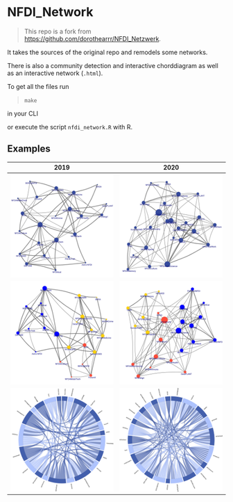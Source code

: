 # NFDI_Network

> This repo is a fork from https://github.com/dorothearrr/NFDI_Netzwerk.

It takes the sources of the original repo and remodels some networks.

There is also a community detection and interactive chorddiagram as well as an interactive network (`.html`).

To get all the files run

> `make` 

in your CLI

or execute the script `nfdi_network.R` with R.

## Examples

| 2019                                                                                                        | 2020                                                                                                        |
|-------------------------------------------------------------------------------------------------------------|-------------------------------------------------------------------------------------------------------------|
| [![Network](2019/2019_nfdi_network_1.png "Network")](/2019/2019_nfdi_network_1.png)                       | [![Network](2020/2020_nfdi_network_1.png "Network")](/2020/2020_nfdi_network_1.png)                      |
| [![Network](2019/2019_nfdi_network_3.png "Network with Community Detection")](/2019/2019_nfdi_network_3.png) | [![Network](2020/2020_nfdi_network_3.png "Network with Community Detection")](/2020/2020_nfdi_network_3.png) |
| [![Network](2019/2019_nfdi_network_4.png "Chorddiagram")](/2019/2019_nfdi_network_4.png) | [![Network](2020/2020_nfdi_network_4.png "Chorddiagram")](/2020/2020_nfdi_network_4.png) |
